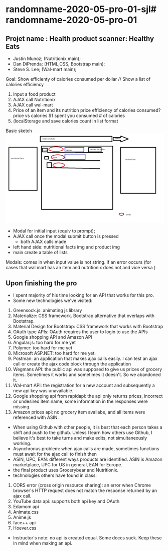 # randomname-2020-05-pro-01-sjl# randomname-2020-05-pro-01

## Projet name : Health product scanner: Healthy Eats 

* Justin Munoz; (Nutritionix main);
* Dan DiPrenda; (HTML,CSS, Bootstrap main);
* Steve S. Lee; (Wal-mart main);

Goal: Show efficienty of calories consumed per dollar // 
    Show a list of calories efficiency 

1. Input a food product 
2. AJAX call Nutritionix
3. AJAX call wal-mart 
4. Price of an item and its nutrition 
    price efficiency of calories consumed? 
    price vs calories 
    $1 spent you consumed # of calories 
5. (localStorage and save calories count in list format 

Basic sketch 
![Screenshot of the project](/PaintSketch.png)

* Modal for initial input  (equiv to prompt);
* AJAX call once the modal submit button is pressed  
    * both AJAX calls made 
* left hand side: nutritional facts img and product img 
* main create a table of lists 

Modals: comes in when input value is not string. 
if an error occurs (for cases that wal mart has an item and nutritionix does not and vice versa )

## Upon finishing the pro
* I spent majority of his time looking for an API that works for this pro. 
* Some new technologies we've visited: 
1. Greensock.js: animating js library 
2. Materialize: CSS framework. Bootstrap alternative that overlaps with Bootstrap. 
3. Material Design for Bootstrap: CSS framework that works with Bootstrap
4. OAuth type APIs: OAuth requires the user to login to use the APIs 
5. Google shopping API and Amazon API
6. Angular.js: too hard for me yet 
7. Polymer: too hard for me yet 
8. Microsoft ASP.NET: too hard for me yet. 
9. Postman: an application that makes ajax calls easily. I can test an ajax call or create the ajax code block through the application
10. Wegmans API: the public api was supposed to give us prices of grocery items. Sometimes it works and sometimes it doesn't. So we abandoned it. 
11. Wal-mart API: the registration for a new account and subsequently a new api key was unavailable. 
12. Google shopping api from rapidapi: the api only returns prices, incorrect or undesired item name, some information in the responses were missing. 
13. Amazon prices api: no grocery item availabe, and all items were referenced with ASIN. 

* When using Github with other people, it is best that each person takes a shift and push to the github. Unless I learn how others use Github, I believe it's best to take turns and make edits, not simultaneously working. 
* Asynchronus problem: when ajax calls are made, sometimes functions must await for the ajax call to finish then 
* ASIN, UPC, EAN: different ways products are identified. ASIN is Amazon marketplace, UPC for US in general, EAN for Europe. 
* the final product uses Grocerybear and Nutritionix. 
* technologies others have found in class: 
1. CORS error (cross origin resource sharing): an error when Chrome browser's HTTP request does not match the response returned by an ajax call.
2. YouTube data api: supports both api key and OAuth 
3. Edamom api
4. Animate.css
5. Anime.js
6. face++ api
7. Hoever.css
* Instructor's note: no api is created equal. Some doccs suck. Keep these in mind when making an api. 














